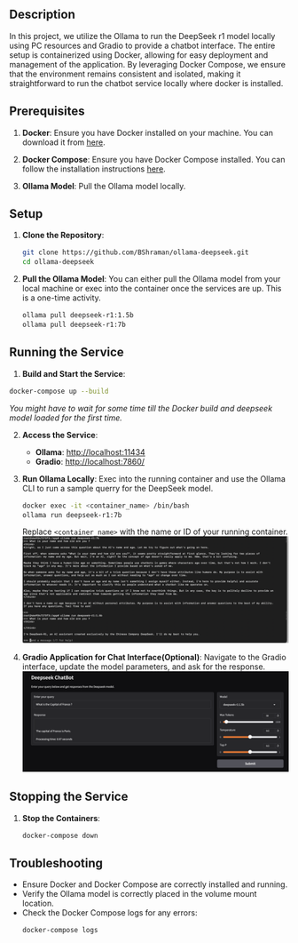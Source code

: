 
## Description

In this project, we utilize the Ollama to run the DeepSeek r1 model locally using PC resources and Gradio to provide a chatbot interface. The entire setup is containerized using Docker, allowing for easy deployment and management of the application. By leveraging Docker Compose, we ensure that the environment remains consistent and isolated, making it straightforward to run the chatbot service locally where docker is installed.

## Prerequisites

1. **Docker**: Ensure you have Docker installed on your machine. You can download it from [here](https://www.docker.com/products/docker-desktop).

2. **Docker Compose**: Ensure you have Docker Compose installed. You can follow the installation instructions [here](https://docs.docker.com/compose/install/).

3. **Ollama Model**: Pull the Ollama model locally.

## Setup

1. **Clone the Repository**:
    ```sh
    git clone https://github.com/BShraman/ollama-deepseek.git
    cd ollama-deepseek
    ```

2. **Pull the Ollama Model**:
You can either pull the Ollama model from your local machine or exec into the container once the services are up. This is a one-time activity.
    ```sh
    ollama pull deepseek-r1:1.5b
    ollama pull deepseek-r1:7b
    ```
## Running the Service

1. **Build and Start the Service**:
```sh
docker-compose up --build
```
*You might have to wait for some time till the Docker build and deepseek model loaded for the first time.*

2. **Access the Service**:

    - **Ollama**: [http://localhost:11434](http://localhost:11434)
    - **Gradio**: [http://localhost:7860/](http://localhost:7860/)

3. **Run Ollama Locally**:
    Exec into the running container and use the Ollama CLI to run a sample querry for the DeepSeek model.
    ```sh
    docker exec -it <container_name> /bin/bash
    ollama run deepseek-r1:7b
    ```
    Replace `<container_name>` with the name or ID of your running container.
    ![Ollama CLI](doc/images/ollama.png)

4. **Gradio Application for Chat Interface(Optional)**: 
Navigate to the Gradio interface, update the model parameters, and ask for the response.
![Gradio Interface](doc/images/gradio.png)

## Stopping the Service

1. **Stop the Containers**:
    ```sh
    docker-compose down
    ```

## Troubleshooting

- Ensure Docker and Docker Compose are correctly installed and running.
- Verify the Ollama model is correctly placed in the volume mount location.
- Check the Docker Compose logs for any errors:
    ```sh
    docker-compose logs
    ```

